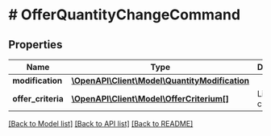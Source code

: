 # # OfferQuantityChangeCommand

## Properties

Name | Type | Description | Notes
------------ | ------------- | ------------- | -------------
**modification** | [**\OpenAPI\Client\Model\QuantityModification**](QuantityModification.md) |  | [optional]
**offer_criteria** | [**\OpenAPI\Client\Model\OfferCriterium[]**](OfferCriterium.md) | List of offer criteria | [optional]

[[Back to Model list]](../../README.md#models) [[Back to API list]](../../README.md#endpoints) [[Back to README]](../../README.md)
